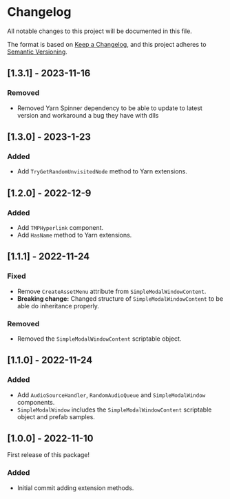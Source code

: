 # Changelog

All notable changes to this project will be documented in this file.

The format is based on [Keep a Changelog](https://keepachangelog.com/en/1.0.0/),
and this project adheres to [Semantic Versioning](https://semver.org/spec/v2.0.0.html).

## [1.3.1] - 2023-11-16
### Removed
- Removed Yarn Spinner dependency to be able to update to latest version and workaround a bug they have with dlls

## [1.3.0] - 2023-1-23
### Added
- Add `TryGetRandomUnvisitedNode` method to Yarn extensions.

## [1.2.0] - 2022-12-9

### Added
- Add `TMPHyperlink` component.
- Add `HasName` method to Yarn extensions.

## [1.1.1] - 2022-11-24

### Fixed
- Remove `CreateAssetMenu` attribute from `SimpleModalWindowContent`.
- **Breaking change:** Changed structure of `SimpleModalWindowContent` to be able do inheritance properly.

### Removed
- Removed the `SimpleModalWindowContent` scriptable object.

## [1.1.0] - 2022-11-24

### Added
- Add `AudioSourceHandler`, `RandomAudioQueue` and `SimpleModalWindow` components.  
- `SimpleModalWindow` includes the `SimpleModalWindowContent` scriptable object and prefab samples.

## [1.0.0] - 2022-11-10

First release of this package! 

### Added

- Initial commit adding extension methods.